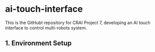 # ai-touch-interface
This is the GitHubt repository for CRAI Project 7, developing an AI touch interface to control multi-robots system. 

## 1. Environment Setup
